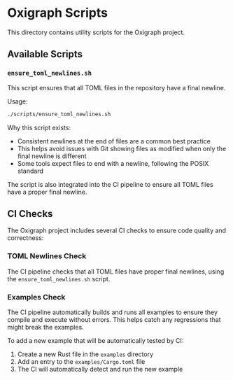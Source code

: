 # Oxigraph Scripts

This directory contains utility scripts for the Oxigraph project.

## Available Scripts

### `ensure_toml_newlines.sh`

This script ensures that all TOML files in the repository have a final newline.

Usage:
```bash
./scripts/ensure_toml_newlines.sh
```

Why this script exists: 
- Consistent newlines at the end of files are a common best practice
- This helps avoid issues with Git showing files as modified when only the final newline is different
- Some tools expect files to end with a newline, following the POSIX standard

The script is also integrated into the CI pipeline to ensure all TOML files have a proper final newline.

## CI Checks

The Oxigraph project includes several CI checks to ensure code quality and correctness:

### TOML Newlines Check

The CI pipeline checks that all TOML files have proper final newlines, using the `ensure_toml_newlines.sh` script.

### Examples Check

The CI pipeline automatically builds and runs all examples to ensure they compile and execute without errors. This helps catch any regressions that might break the examples.

To add a new example that will be automatically tested by CI:

1. Create a new Rust file in the `examples` directory
2. Add an entry to the `examples/Cargo.toml` file
3. The CI will automatically detect and run the new example 